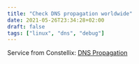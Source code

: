 ```yaml
---
title: "Check DNS propagation worldwide"
date: 2021-05-26T23:34:28+02:00
draft: false
tags: ["linux", "dns", "debug"]
---
```


Service from Constellix: [DNS Propagation](https://dnstoolbox.io/)
